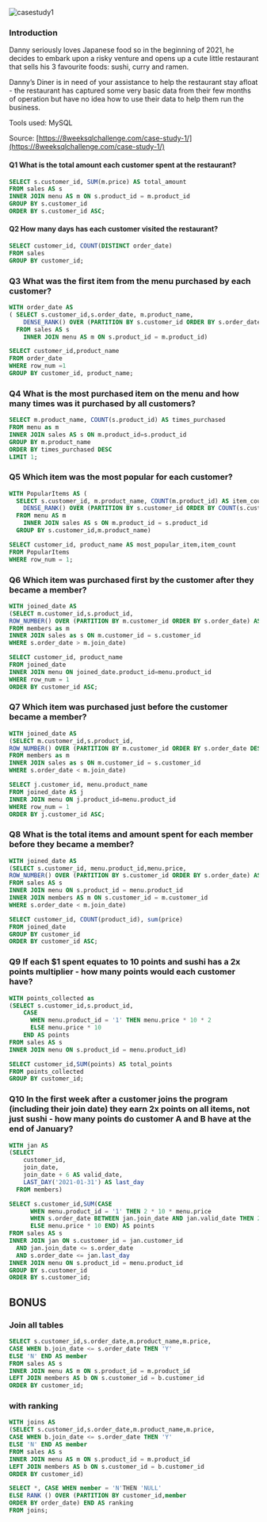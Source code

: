 ![casestudy1](https://github.com/haiilingg/-8-Week-SQL-Challenge/assets/130296433/5504c966-aa6b-4b71-a4eb-c13e9f572374)

### Introduction
Danny seriously loves Japanese food so in the beginning of 2021, he decides to embark upon a risky venture and opens up a cute little restaurant that sells his 3 favourite foods: sushi, curry and ramen.

Danny’s Diner is in need of your assistance to help the restaurant stay afloat - the restaurant has captured some very basic data from their few months of operation but have no idea how to use their data to help them run the business.

Tools used: MySQL 

Source: [https://8weeksqlchallenge.com/case-study-1/](https://8weeksqlchallenge.com/case-study-1/)

#### Q1 What is the total amount each customer spent at the restaurant?

```SQL
SELECT s.customer_id, SUM(m.price) AS total_amount
FROM sales AS s
INNER JOIN menu AS m ON s.product_id = m.product_id
GROUP BY s.customer_id
ORDER BY s.customer_id ASC;
```

#### Q2 How many days has each customer visited the restaurant?

```SQL
SELECT customer_id, COUNT(DISTINCT order_date)
FROM sales
GROUP BY customer_id;
```

### Q3 What was the first item from the menu purchased by each customer?

```SQL
WITH order_date AS
( SELECT s.customer_id,s.order_date, m.product_name,
	DENSE_RANK() OVER (PARTITION BY s.customer_id ORDER BY s.order_date ) AS row_num
  FROM sales AS s
	INNER JOIN menu AS m ON s.product_id = m.product_id)

SELECT customer_id,product_name
FROM order_date
WHERE row_num =1
GROUP BY customer_id, product_name;
```
### Q4 What is the most purchased item on the menu and how many times was it purchased by all customers?

```SQL
SELECT m.product_name, COUNT(s.product_id) AS times_purchased
FROM menu as m
INNER JOIN sales AS s ON m.product_id=s.product_id
GROUP BY m.product_name
ORDER BY times_purchased DESC
LIMIT 1;
```

### Q5 Which item was the most popular for each customer?

```SQL
WITH PopularItems AS (
  SELECT s.customer_id, m.product_name, COUNT(m.product_id) AS item_count,
    DENSE_RANK() OVER (PARTITION BY s.customer_id ORDER BY COUNT(s.customer_id) DESC) AS row_num
  FROM menu AS m
    INNER JOIN sales AS s ON m.product_id = s.product_id
  GROUP BY s.customer_id,m.product_name)

SELECT customer_id, product_name AS most_popular_item,item_count
FROM PopularItems
WHERE row_num = 1;
```

### Q6 Which item was purchased first by the customer after they became a member?

```SQL
WITH joined_date AS
(SELECT m.customer_id,s.product_id,
ROW_NUMBER() OVER (PARTITION BY m.customer_id ORDER BY s.order_date) AS row_num
FROM members as m
INNER JOIN sales as s ON m.customer_id = s.customer_id
WHERE s.order_date > m.join_date)

SELECT customer_id, product_name
FROM joined_date
INNER JOIN menu ON joined_date.product_id=menu.product_id 
WHERE row_num = 1
ORDER BY customer_id ASC;
```

### Q7 Which item was purchased just before the customer became a member?
```SQL
WITH joined_date AS
(SELECT m.customer_id,s.product_id,
ROW_NUMBER() OVER (PARTITION BY m.customer_id ORDER BY s.order_date DESC) AS row_num
FROM members as m
INNER JOIN sales as s ON m.customer_id = s.customer_id
WHERE s.order_date < m.join_date)

SELECT j.customer_id, menu.product_name
FROM joined_date AS j
INNER JOIN menu ON j.product_id=menu.product_id 
WHERE row_num = 1
ORDER BY j.customer_id ASC;
```

### Q8 What is the total items and amount spent for each member before they became a member?

```SQL
WITH joined_date AS
(SELECT s.customer_id, menu.product_id,menu.price, 
ROW_NUMBER() OVER (PARTITION BY s.customer_id ORDER BY s.order_date) AS row_num
FROM sales AS s
INNER JOIN menu ON s.product_id = menu.product_id
INNER JOIN members AS m ON s.customer_id = m.customer_id
WHERE s.order_date < m.join_date)

SELECT customer_id, COUNT(product_id), sum(price)
FROM joined_date
GROUP BY customer_id
ORDER BY customer_id ASC;
```

### Q9 If each $1 spent equates to 10 points and sushi has a 2x points multiplier - how many points would each customer have?
```SQL
WITH points_collected as
(SELECT s.customer_id,s.product_id,
    CASE
      WHEN menu.product_id = '1' THEN menu.price * 10 * 2
      ELSE menu.price * 10
    END AS points
FROM sales AS s 
INNER JOIN menu ON s.product_id = menu.product_id)

SELECT customer_id,SUM(points) AS total_points
FROM points_collected
GROUP BY customer_id;
 ```
 
### Q10 In the first week after a customer joins the program (including their join date) they earn 2x points on all items, not just sushi - how many points do customer A and B have at the end of January? 
```SQL
WITH jan AS
(SELECT 
    customer_id, 
    join_date, 
    join_date + 6 AS valid_date,
    LAST_DAY('2021-01-31') AS last_day
  FROM members)

SELECT s.customer_id,SUM(CASE
      WHEN menu.product_id = '1' THEN 2 * 10 * menu.price
      WHEN s.order_date BETWEEN jan.join_date AND jan.valid_date THEN 2 * 10 * menu.price
      ELSE menu.price * 10 END) AS points
FROM sales AS s
INNER JOIN jan ON s.customer_id = jan.customer_id
  AND jan.join_date <= s.order_date
  AND s.order_date <= jan.last_day
INNER JOIN menu ON s.product_id = menu.product_id
GROUP BY s.customer_id
ORDER BY s.customer_id;
```

## BONUS
### Join all tables
```SQL
SELECT s.customer_id,s.order_date,m.product_name,m.price,
CASE WHEN b.join_date <= s.order_date THEN 'Y'
ELSE 'N' END AS member
FROM sales AS s
INNER JOIN menu AS m ON s.product_id = m.product_id
LEFT JOIN members AS b ON s.customer_id = b.customer_id
ORDER BY customer_id;
```

### with ranking
```SQL
WITH joins AS
(SELECT s.customer_id,s.order_date,m.product_name,m.price,
CASE WHEN b.join_date <= s.order_date THEN 'Y'
ELSE 'N' END AS member
FROM sales AS s
INNER JOIN menu AS m ON s.product_id = m.product_id
LEFT JOIN members AS b ON s.customer_id = b.customer_id
ORDER BY customer_id)

SELECT *, CASE WHEN member = 'N'THEN 'NULL'
ELSE RANK () OVER (PARTITION BY customer_id,member
ORDER BY order_date) END AS ranking 
FROM joins;
```


